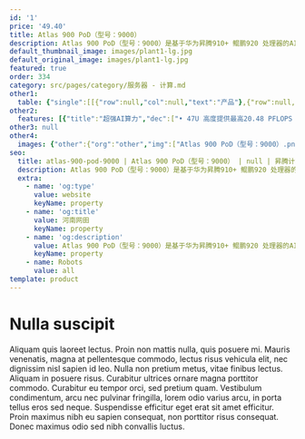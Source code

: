 ```yaml
---
id: '1'
price: '49.40'
title: Atlas 900 PoD（型号：9000）
description: Atlas 900 PoD（型号：9000）是基于华为昇腾910+ 鲲鹏920 处理器的AI训练集群基础单元，具有超强AI算力、更优AI能效、最佳AI拓展等特点。该基础单元广泛应用于深度学习模型开发和训练，适用于智慧城市、智慧医疗、天文探索、石油勘探等需要大AI算力的领域。
default_thumbnail_image: images/plant1-lg.jpg
default_original_image: images/plant1-lg.jpg
featured: true
order: 334
category: src/pages/category/服务器 - 计算.md
other1: 
  table: {"single":[[{"row":null,"col":null,"text":"产品"},{"row":null,"col":null,"text":"Atlas 900 PoD\n型号：9000"}],[{"row":null,"col":null,"text":"形态"},{"row":null,"col":null,"text":"47U 机柜"}],[{"row":null,"col":null,"text":"CPU"},{"row":null,"col":null,"text":"32 * 鲲鹏920"}],[{"row":null,"col":null,"text":"CPU内存"},{"row":null,"col":null,"text":"• 最多256个DDR4内存插槽，支持 RDIMM\n• 单根内存条容量支持32 GB/64 GB"}],[{"row":null,"col":null,"text":"AI处理器"},{"row":null,"col":null,"text":"64 * 昇腾910"}],[{"row":null,"col":null,"text":"HBM"},{"row":null,"col":null,"text":"2048 GB"}],[{"row":null,"col":null,"text":"AI算力"},{"row":null,"col":null,"text":"最高20.48 PFLOPS FP16"}],[{"row":null,"col":null,"text":"AI算力扩展"},{"row":null,"col":null,"text":"最大可扩展至1 EFLOPS FP16"}],[{"row":null,"col":null,"text":"本地存储"},{"row":null,"col":null,"text":"最大支持 64 * 2.5英寸硬盘"}],[{"row":null,"col":null,"text":"RAID支持"},{"row":null,"col":null,"text":"支持 RAID 0/1"}],[{"row":null,"col":null,"text":"供电"},{"row":null,"col":null,"text":"• 交流：6路3+3电源：380V,32A\n• 直流：4路2+2电源：380V,32A"}],[{"row":null,"col":null,"text":"功耗"},{"row":null,"col":null,"text":"最大功耗43 kW"}],[{"row":null,"col":null,"text":"散热方式"},{"row":null,"col":null,"text":"液冷"}],[{"row":null,"col":null,"text":"温度"},{"row":null,"col":null,"text":"• 工作温度：5℃～40℃（41℉～104℉）（工作海拔高度：≤1800m，符合ASHRAE Class A2/A3/A4）"}],[{"row":null,"col":null,"text":"结构尺寸（H*W*D）"},{"row":null,"col":null,"text":"• 机柜尺寸：2250mm×600mm×1200mm（半液冷，无风液换热器）\n• 机柜尺寸：2250mm×600mm×1250mm（半液冷，安装液冷前后门）\n• 机柜尺寸：2250mm×600mm×1350mm（全液冷，无风液换热器）\n• 机柜尺寸：2250mm×600mm×1375mm（全液冷，安装液冷前门）\n• 机柜带包装运输尺寸：2410mm×980mm×1455m"}]]}
other2:
  features: [{"title":"超强AI算力","dec":["• 47U 高度提供最高20.48 PFLOPS FP16超强AI算力"]},{"title":"更优AI能效","dec":["提供20.48 PFLOPS/43 kW超高能效比"]},{"title":"最佳AI拓展","dec":["• 支持机柜单元扩展，最大可拓展至4096颗昇腾910芯片集群，总算力达1 EFLOPS FP16"]}]
other3: null
other4:
  images: {"other":{"org":"other","img":["Atlas 900 PoD（型号：9000）.png"]}}
seo:
  title: atlas-900-pod-9000 | Atlas 900 PoD（型号：9000） | null | 昇腾计算 | 服务器 - 计算 | 数据中心
  description: Atlas 900 PoD（型号：9000）是基于华为昇腾910+ 鲲鹏920 处理器的AI训练集群基础单元，具有超强AI算力、更优AI能效、最佳AI拓展等特点。该基础单元广泛应用于深度学习模型开发和训练，适用于智慧城市、智慧医疗、天文探索、石油勘探等需要大AI算力的领域。
  extra:
    - name: 'og:type'
      value: website
      keyName: property
    - name: 'og:title'
      value: 河南网田
      keyName: property
    - name: 'og:description'
      value: Atlas 900 PoD（型号：9000）是基于华为昇腾910+ 鲲鹏920 处理器的AI训练集群基础单元，具有超强AI算力、更优AI能效、最佳AI拓展等特点。该基础单元广泛应用于深度学习模型开发和训练，适用于智慧城市、智慧医疗、天文探索、石油勘探等需要大AI算力的领域。
      keyName: property
    - name: Robots
      value: all
template: product
---
```


# Nulla suscipit

Aliquam quis laoreet lectus. Proin non mattis nulla, quis posuere mi. Mauris venenatis, magna at pellentesque commodo, lectus risus vehicula elit, nec dignissim nisl sapien id leo. Nulla non pretium metus, vitae finibus lectus. Aliquam in posuere risus. Curabitur ultrices ornare magna porttitor commodo. Curabitur eu tempor orci, sed pretium quam. Vestibulum condimentum, arcu nec pulvinar fringilla, lorem odio varius arcu, in porta tellus eros sed neque. Suspendisse efficitur eget erat sit amet efficitur. Proin maximus nibh eu sapien consequat, non porttitor risus consequat. Donec maximus odio sed nibh convallis luctus.